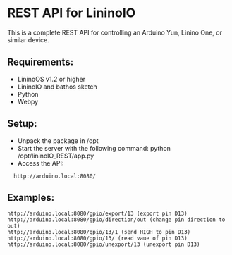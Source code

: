 REST API for LininoIO
====
This is a complete REST API for controlling an Arduino Yun, Linino One, or similar device.

Requirements:
--
- LininoOS v1.2 or higher
- LininoIO and bathos sketch
- Python
- Webpy

Setup:
--
- Unpack the package in /opt
- Start the server with the following command:
  python /opt/lininoIO_REST/app.py
- Access the API:
```
  http://arduino.local:8080/
```
Examples:
--
```
http://arduino.local:8080/gpio/export/13 (export pin D13)
http://arduino.local:8080/gpio/direction/out (change pin direction to out)
http://arduino.local:8080/gpio/13/1 (send HIGH to pin D13)
http://arduino.local:8080/gpio/13/ (read vaue of pin D13)
http://arduino.local:8080/gpio/unexport/13 (unexport pin D13)
```
